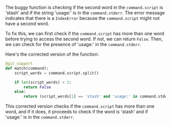 The buggy function is checking if the second word in the `command.script` is 'stash' and if the string 'usage:' is in the `command.stderr`. The error message indicates that there is a `IndexError` because the `command.script` might not have a second word.

To fix this, we can first check if the `command.script` has more than one word before trying to access the second word. If not, we can return `False`. Then, we can check for the presence of 'usage:' in the `command.stderr`.

Here's the corrected version of the function:

```python
@git_support
def match(command):
    script_words = command.script.split()

    if len(script_words) < 2:
        return False
    else:
        return (script_words[1] == 'stash' and 'usage:' in command.stderr)
```

This corrected version checks if the `command.script` has more than one word, and if it does, it proceeds to check if the word is 'stash' and if 'usage:' is in the `command.stderr`.